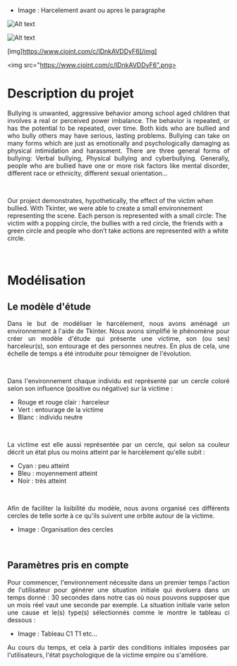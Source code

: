 
* Image : Harcelement avant ou apres le paragraphe


![Alt text](http://"https://dylanhu0.github.io/Le-Harcelement/images/IDnkAVDDyF6_Projet-Harcelement.jpg)

![Alt text](https://www.cjoint.com/c/IDnkAVDDyF6.jpg"Harcèlement")

[img]https://www.cjoint.com/c/IDnkAVDDyF6[/img]

<img src="https://www.cjoint.com/c/IDnkAVDDyF6".png>



# Description du projet


<div align="justify">Bullying is unwanted, aggressive behavior among school aged children that involves a real or perceived power imbalance. The behavior is repeated, or has the potential to be repeated, over time. Both kids who are bullied and who bully others may have serious, lasting problems.
Bullying can take on many forms which are just as emotionally and psychologically damaging as physical intimidation and harassment. There are three general forms of bullying: Verbal bullying, Physical bullying and cyberbullying.
Generally, people who are bullied have one or more risk factors like mental disorder, different race or ethnicity, different sexual orientation…</div>
  
<p>&nbsp; </p>

Our project demonstrates, hypothetically, the effect of the victim when bullied. With Tkinter, we were able to create a small environnement representing the scene. Each person is represented with a small circle: The victim with a popping circle, the bullies with a red circle, the friends with a green circle and people who don’t take actions are represented with a white circle.

<p>&nbsp; </p>


  
# Modélisation



## Le modèle d'étude


 
<div align="justify">Dans le but de modéliser le harcèlement, nous avons aménagé un environnement à l'aide de Tkinter. Nous avons simplifié le phénomène pour créer un modèle d'étude qui présente une victime, son (ou ses) harceleur(s), son entourage et des personnes neutres. En plus de cela, une échelle de temps a été introduite pour témoigner de l'évolution.</div>
<p>&nbsp; </p>

<div align="justify">Dans l'environnement chaque individu est représenté par un cercle coloré selon son influence (positive ou négative) sur la victime :</div>

* Rouge et rouge clair : harceleur
* Vert : entourage de la victime
* Blanc : individu neutre
<p>&nbsp; </p>

<div align="justify">La victime est elle aussi représentée par un cercle, qui selon sa couleur décrit un état plus ou moins atteint par le harcèlement qu'elle subit :</div>

* Cyan : peu atteint
* Bleu : moyennement atteint
* Noir : très atteint
<p>&nbsp; </p>

<div align="justify">Afin de faciliter la lisibilité du modèle, nous avons organisé ces différents cercles de telle sorte à ce qu'ils suivent une orbite autour de la victime.</div>

* Image : Organisation des cercles

<p>&nbsp; </p>

## Paramètres pris en compte

<div align="justify">Pour commencer, l'environnement nécessite dans un premier temps l'action de l'utilisateur pour générer une situation initiale qui évoluera dans un temps donné : 30 secondes dans notre cas où nous pouvons supposer que un mois réel vaut une seconde par exemple. La situation initiale varie selon une cause et le(s) type(s) sélectionnés comme le montre le tableau ci dessous :</div>

* Image : Tableau C1 T1 etc...

<div align="justify">Au cours du temps, et cela à partir des conditions initiales imposées par l'utilisateurs, l'état psychologique de la victime empire ou s'améliore.</div>

